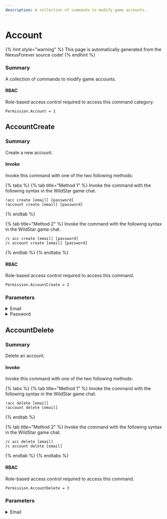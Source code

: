 ```yaml
---
description: A collection of commands to modify game accounts.
---
```


# Account

{% hint style="warning" %}
This page is automatically generated from the NexusForever source code!
{% endhint %}

### Summary

A collection of commands to modify game accounts.

#### RBAC

Role-based access control required to access this command category.

```
Permission.Account = 1
```

## AccountCreate

### Summary

Create a new account.

#### Invoke

Invoke this command with one of the two following methods:

{% tabs %}
{% tab title="Method 1" %}
Invoke the command with the following syntax in the WildStar game chat.

```
!acc create [email] [password]
!account create [email] [password]
```
{% endtab %}

{% tab title="Method 2" %}
Invoke the command with the following syntax in the WildStar game chat.

```
/c acc create [email] [password]
/c account create [email] [password]
```
{% endtab %}
{% endtabs %}

#### RBAC

Role-based access control required to access this command.

```
Permission.AccountCreate = 2
```

### Parameters

<details>

<summary>Email</summary>

#### Summary

Email address for the new account

#### Optional

No

</details>

<details>

<summary>Password</summary>

#### Summary

Password for the new account

#### Optional

No

</details>

## AccountDelete

### Summary

Delete an account.

#### Invoke

Invoke this command with one of the two following methods:

{% tabs %}
{% tab title="Method 1" %}
Invoke the command with the following syntax in the WildStar game chat.

```
!acc delete [email]
!account delete [email]
```
{% endtab %}

{% tab title="Method 2" %}
Invoke the command with the following syntax in the WildStar game chat.

```
/c acc delete [email]
/c account delete [email]
```
{% endtab %}
{% endtabs %}

#### RBAC

Role-based access control required to access this command.

```
Permission.AccountDelete = 3
```

### Parameters

<details>

<summary>Email</summary>

#### Summary

Email address of the account to delete

#### Optional

No

</details>

